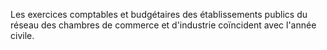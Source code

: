 Les exercices comptables et budgétaires des établissements publics du réseau des chambres de commerce et d'industrie coïncident avec l'année civile.

